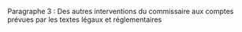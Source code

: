 Paragraphe 3 : Des autres interventions du commissaire aux comptes prévues par les textes légaux et réglementaires
